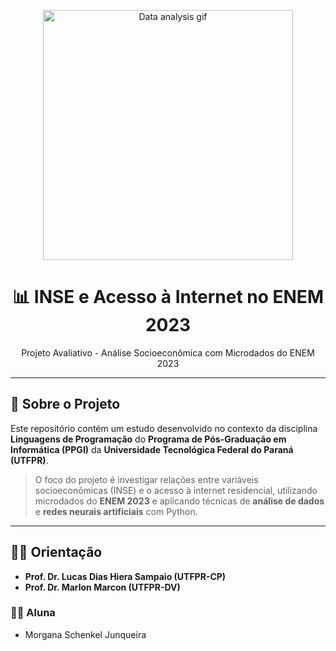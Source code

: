 <div align="center">
<p align="center">
  <img src="https://i.gifer.com/39Cg.gif" alt="Data analysis gif" width="400"/>
</p>
</div> 

<div align="center">

# 📊 INSE e Acesso à Internet no ENEM 2023  
 Projeto Avaliativo - Análise Socioeconômica com Microdados do ENEM 2023

</div>

---

## 🧠 Sobre o Projeto

Este repositório contém um estudo desenvolvido no contexto da disciplina **Linguagens de Programação** do **Programa de Pós-Graduação em Informática (PPGI)** da **Universidade Tecnológica Federal do Paraná (UTFPR)**.

> O foco do projeto é investigar relações entre variáveis socioeconômicas (INSE) e o acesso à internet residencial, utilizando microdados do **ENEM 2023** e aplicando técnicas de **análise de dados** e **redes neurais artificiais** com Python.

---

## 👩‍🏫 Orientação

- **Prof. Dr. Lucas Dias Hiera Sampaio (UTFPR-CP)**  
- **Prof. Dr. Marlon Marcon (UTFPR-DV)**  

### 👩‍💻 Aluna
- Morgana Schenkel Junqueira
